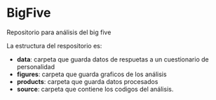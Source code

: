 # BigFive
Repositorio para análisis del big five

La estructura del respositorio es:

* **data**: carpeta que guarda datos de respuetas a un cuestionario de personalidad
* **figures**: carpeta que guarda graficos de los análisis
* **products**: carpeta que guarda datos procesados
* **source**: carpeta que contiene los codigos del análisis.

